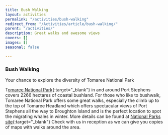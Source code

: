 ```yaml
---
title: Bush Walking
layout: activities
permalink: "/activities/bush-walking"
redirect_from: "/Activities/article/bush-walking/"
parent: "/activities/"
description: Great walks and awesome views
covers: []
images: []
seasonal: false

---
```

### Bush Walking

Your chance to explore the diversity of Tomaree National Park

T[omaree National Park](https://www.nationalparks.nsw.gov.au/visit-a-park/parks/tomaree-national-park "Tomaree National Park"){:target="_blank"} in and around Port Stephens covers 2266 hectares of coastal bushland. For those who like to bushwalk, Tomaree National Park offers some great walks, especially the climb up to the top of Tomaree Headland which offers spectacular views of Port Stephens all the way to Broughton Island and is the perfect location to spot the migrating whales in winter. More details can be found at [National Parks site](https://www.nationalparks.nsw.gov.au/visit-a-park/parks/tomaree-national-park "Tomaree National Park"){:target="_blank"} Check with us in reception as we can give you copies of maps with walks around the area.